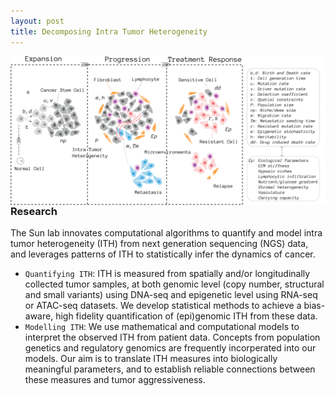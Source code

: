 ```yaml
---
layout: post
title: Decomposing Intra Tumor Heterogeneity
---
```


<img style="float: right;" width="800" src="public/wp_fig1.png">

### Research
The Sun lab innovates computational algorithms to quantify and model intra tumor heterogeneity (ITH) from next generation sequencing (NGS) data, and leverages patterns of ITH to statistically infer the dynamics of cancer. 

* `Quantifying ITH`: ITH is measured from spatially and/or longitudinally collected tumor samples, at both genomic level (copy number, structural and small variants) using DNA-seq and epigenetic level using RNA-seq or ATAC-seq datasets. We develop statistical methods to achieve a bias-aware, high fidelity quantification of (epi)genomic ITH from these data. <!-- Example: [VAP](https://combine-lab.github.io/VAP/) -->
* `Modelling ITH`: We use mathematical and computational models to interpret the observed ITH from patient data. Concepts from population genetics and regulatory genomics are frequently incorperated into our models. Our aim is to translate ITH measures into biologically meaningful parameters, and to establish reliable connections between these measures and tumor aggressiveness.


